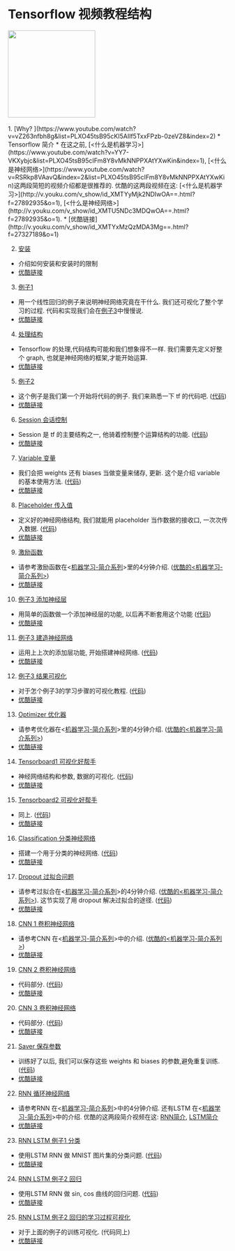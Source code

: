 # Tensorflow 视频教程结构
<img src='https://github.com/MorvanZhou/tutorials/blob/master/tensorflowTUT/Tensorflow%20course%20cover%20page.jpg?raw=true' height=200>
<br/><br/>
1. [Why? ](https://www.youtube.com/watch?v=vZ263nfbh8g&list=PLXO45tsB95cKI5AIlf5TxxFPzb-0zeVZ8&index=2)
  * Tensorflow 简介
  * 在这之前, [<什么是机器学习>](https://www.youtube.com/watch?v=YY7-VKXybjc&list=PLXO45tsB95cIFm8Y8vMkNNPPXAtYXwKin&index=1), [<什么是神经网络>](https://www.youtube.com/watch?v=RSRkp8VAavQ&index=2&list=PLXO45tsB95cIFm8Y8vMkNNPPXAtYXwKin)这两段简短的视频介绍都是很推荐的. 优酷的这两段视频在这: [<什么是机器学习>](http://v.youku.com/v_show/id_XMTYyMjk2NDIwOA==.html?f=27892935&o=1), [<什么是神经网络>](http://v.youku.com/v_show/id_XMTU5NDc3MDQwOA==.html?f=27892935&o=1).
  * [优酷链接](http://v.youku.com/v_show/id_XMTYxMzQzMDA3Mg==.html?f=27327189&o=1)

2. [安装](https://www.youtube.com/watch?v=pk6sAg2M-fU&list=PLXO45tsB95cKI5AIlf5TxxFPzb-0zeVZ8&index=3)
  * 介绍如何安装和安装时的限制
  * [优酷链接](http://v.youku.com/v_show/id_XMTYxMzQzMjEyNA==.html?f=27327189&o=1)

3. [例子1](https://www.youtube.com/watch?v=tM4z02cDNa4&index=4&list=PLXO45tsB95cKI5AIlf5TxxFPzb-0zeVZ8)
  * 用一个线性回归的例子来说明神经网络究竟在干什么. 我们还可视化了整个学习的过程. 代码和实现我们会在[例子3](https://www.youtube.com/watch?v=FTR36h-LKcY&list=PLXO45tsB95cKI5AIlf5TxxFPzb-0zeVZ8&index=11)中慢慢说.
  * [优酷链接](http://v.youku.com/v_show/id_XMTYxMzQzNDc5Ng==.html?f=27327189&from=y1.2-3.4.4&spm=a2h0j.8191423.item_XMTYxMzQzNDc5Ng==.A)

4. [处理结构](https://www.youtube.com/watch?v=9l_c5260JQ8&list=PLXO45tsB95cKI5AIlf5TxxFPzb-0zeVZ8&index=5)
  * Tensorflow 的处理,代码结构可能和我们想象得不一样. 我们需要先定义好整个 graph, 也就是神经网络的框架,才能开始运算.
  * [优酷链接](http://v.youku.com/v_show/id_XMTYxMzQ1NzUwOA==.html?f=27327189&o=1)

5. [例子2](https://www.youtube.com/watch?v=JKR1Dxinwwc&index=6&list=PLXO45tsB95cKI5AIlf5TxxFPzb-0zeVZ8)
  * 这个例子是我们第一个开始将代码的例子. 我们来熟悉一下 tf 的代码吧. ([代码](https://github.com/MorvanZhou/tutorials/tree/master/tensorflowTUT/tf5_example2))
  * [优酷链接](http://v.youku.com/v_show/id_XMTYxMzQ2NzE0OA==.html?f=27327189&o=1)

6. [Session 会话控制](https://www.youtube.com/watch?v=HhjtJ73AwIY&index=7&list=PLXO45tsB95cKI5AIlf5TxxFPzb-0zeVZ8)
  * Session 是 tf 的主要结构之一, 他骑着控制整个运算结构的功能. ([代码](https://github.com/MorvanZhou/tutorials/blob/master/tensorflowTUT/tensorflow6_session.py))
  * [优酷链接](http://v.youku.com/v_show/id_XMTYxMzYzNTc2OA==.html?f=27327189&o=1)

7. [Variable 变量](https://www.youtube.com/watch?v=jGxK7gfglrI&index=8&list=PLXO45tsB95cKI5AIlf5TxxFPzb-0zeVZ8)
  * 我们会把 weights 还有 biases 当做变量来储存, 更新. 这个是介绍 variable 的基本使用方法. ([代码](https://github.com/MorvanZhou/tutorials/blob/master/tensorflowTUT/tensorflow7_variable.py))
  * [优酷链接](http://v.youku.com/v_show/id_XMTYxMzY2MDM2OA==.html?f=27327189&o=1)

8. [Placeholder 传入值](https://www.youtube.com/watch?v=fCWbRboJ4Rs&list=PLXO45tsB95cKI5AIlf5TxxFPzb-0zeVZ8&index=9)
  * 定义好的神经网络结构, 我们就能用 placeholder 当作数据的接收口, 一次次传入数据. ([代码](https://github.com/MorvanZhou/tutorials/blob/master/tensorflowTUT/tensorflow8_feeds.py))
  * [优酷链接](http://v.youku.com/v_show/id_XMTYxMzY5NzI4MA==.html?f=27327189&o=1)

9. [激励函数](https://www.youtube.com/watch?v=6gbGCxBGxZA&list=PLXO45tsB95cKI5AIlf5TxxFPzb-0zeVZ8&index=10)
  * 请参考激励函数在<[机器学习-简介系列](https://www.youtube.com/watch?v=tI9AbaBfnPc&list=PLXO45tsB95cIFm8Y8vMkNNPPXAtYXwKin&index=9)>里的4分钟介绍. ([优酷的<机器学习-简介系列>](http://v.youku.com/v_show/id_XMTcxMTExNjA5Mg==.html?f=27892935&o=1))
  * [优酷链接](http://v.youku.com/v_show/id_XMTU5NjA2MTk0MA==.html?f=27327189&o=1)

10. [例子3 添加神经层](https://www.youtube.com/watch?v=FTR36h-LKcY&list=PLXO45tsB95cKI5AIlf5TxxFPzb-0zeVZ8&index=11)
  * 用简单的函数做一个添加神经层的功能, 以后再不断套用这个功能 ([代码](https://github.com/MorvanZhou/tutorials/blob/master/tensorflowTUT/tensorflow10_def_add_layer.py))
  * [优酷链接](http://v.youku.com/v_show/id_XMTU5NjEzOTA4NA==.html?f=27327189&o=1)

11. [例子3 建造神经网络](https://www.youtube.com/watch?v=S9wBMi2B4Ss&list=PLXO45tsB95cKI5AIlf5TxxFPzb-0zeVZ8&index=12)
  * 运用上上次的添加层功能, 开始搭建神经网络. ([代码](https://github.com/MorvanZhou/tutorials/tree/master/tensorflowTUT/tf11_build_network))
  * [优酷链接](http://v.youku.com/v_show/id_XMTU5OTA5NDI1Mg==.html?f=27327189&o=1)

12. [例子3 结果可视化](https://www.youtube.com/watch?v=nhn8B0pM9ls&list=PLXO45tsB95cKI5AIlf5TxxFPzb-0zeVZ8&index=13)
  * 对于怎个例子3的学习步骤的可视化教程. ([代码](https://github.com/MorvanZhou/tutorials/tree/master/tensorflowTUT/tf12_plot_result))
  * [优酷链接](http://v.youku.com/v_show/id_XMTU5OTQzOTMzNg==.html?f=27327189&o=1)

13. [Optimizer 优化器](https://www.youtube.com/watch?v=9BmaWixFwj8&index=14&list=PLXO45tsB95cKI5AIlf5TxxFPzb-0zeVZ8)
  * 请参考优化器在<[机器学习-简介系列](https://www.youtube.com/watch?v=UlUGGB7akfE&list=PLXO45tsB95cIFm8Y8vMkNNPPXAtYXwKin&index=11)>里的4分钟介绍. ([优酷的<机器学习-简介系列>](http://v.youku.com/v_show/id_XMTc2MjA0ODQyOA==.html?f=27892935&o=1))
  * [优酷链接](http://v.youku.com/v_show/id_XMTYwMzk1NDM4OA==.html?f=27327189&o=1)

14. [Tensorboard1 可视化好帮手](https://www.youtube.com/watch?v=SDeQRRRMUHU&index=15&list=PLXO45tsB95cKI5AIlf5TxxFPzb-0zeVZ8)
  * 神经网络结构和参数, 数据的可视化. ([代码](https://github.com/MorvanZhou/tutorials/tree/master/tensorflowTUT/tf14_tensorboard))
  * [优酷链接](http://v.youku.com/v_show/id_XMTYxMTYwMjEwMA==.html?f=27327189&o=1)

15. [Tensorboard2 可视化好帮手](https://www.youtube.com/watch?v=L-RDrbYNWDk&index=16&list=PLXO45tsB95cKI5AIlf5TxxFPzb-0zeVZ8)
  * 同上. ([代码](https://github.com/MorvanZhou/tutorials/tree/master/tensorflowTUT/tf15_tensorboard))
  * [优酷链接](http://v.youku.com/v_show/id_XMTYxMTcxODYyMA==.html?f=27327189&o=1)

16. [Classification 分类神经网络](https://www.youtube.com/watch?v=aNjdw9w_Qyc&list=PLXO45tsB95cKI5AIlf5TxxFPzb-0zeVZ8&index=17)
  * 搭建一个用于分类的神经网络. ([代码](https://github.com/MorvanZhou/tutorials/tree/master/tensorflowTUT/tf16_classification))
  * [优酷链接](http://v.youku.com/v_show/id_XMTYxMjQ2NTYyNA==.html?f=27327189&o=1)

17. [Dropout 过拟合问题](https://www.youtube.com/watch?v=f2F9Xsd7KVk&list=PLXO45tsB95cKI5AIlf5TxxFPzb-0zeVZ8&index=18)
  * 请参考过拟合在<[机器学习-简介系列](https://www.youtube.com/watch?v=e9OKufD6lRM&list=PLXO45tsB95cIFm8Y8vMkNNPPXAtYXwKin&index=10)>的4分钟介绍. ([优酷的<机器学习-简介系列>](http://v.youku.com/v_show/id_XMTczNjA2Nzc5Ng==.html?f=27892935&o=1)). 这节实现了用 dropout 解决过拟合的途径. ([代码](https://github.com/MorvanZhou/tutorials/tree/master/tensorflowTUT/tf17_dropout))
  * [优酷链接](http://v.youku.com/v_show/id_XMTYxODI2Mzk5Ng==.html?f=27327189&o=1)

18. [CNN 1 卷积神经网络](https://www.youtube.com/watch?v=tjcgL5RIdTM&list=PLXO45tsB95cKI5AIlf5TxxFPzb-0zeVZ8&index=19)
  * 请参考CNN 在<[机器学习-简介系列](https://www.youtube.com/watch?v=hMIZ85t9r9A&index=3&list=PLXO45tsB95cIFm8Y8vMkNNPPXAtYXwKin)>中的介绍. ([优酷的<机器学习-简介系列>](http://v.youku.com/v_show/id_XMTY4MzAyNTc4NA==.html?f=27892935&o=1))
  * [优酷链接](http://v.youku.com/v_show/id_XMTYyMTUyMjc0OA==.html?f=27327189&o=1)

19. [CNN 2 卷积神经网络](https://www.youtube.com/watch?v=JCBe_yjDmY8&list=PLXO45tsB95cKI5AIlf5TxxFPzb-0zeVZ8&index=20)
  * 代码部分. ([代码](https://github.com/MorvanZhou/tutorials/tree/master/tensorflowTUT/tf18_CNN2))
  * [优酷链接](http://v.youku.com/v_show/id_XMTYyMTY1MjMwOA==.html?f=27327189&o=1)

20. [CNN 3 卷积神经网络](https://www.youtube.com/watch?v=pjjH2dGGwwY&list=PLXO45tsB95cKI5AIlf5TxxFPzb-0zeVZ8&index=21)
  * 代码部分. ([代码](https://github.com/MorvanZhou/tutorials/tree/master/tensorflowTUT/tf18_CNN3))
  * [优酷链接](http://v.youku.com/v_show/id_XMTYyMTc3ODc0OA==.html?f=27327189&o=1)

21. [Saver 保存参数](https://www.youtube.com/watch?v=R-22pnDezHU&list=PLXO45tsB95cKI5AIlf5TxxFPzb-0zeVZ8&index=22)
  * 训练好了以后, 我们可以保存这些 weights 和 biases 的参数,避免重复训练. ([代码](https://github.com/MorvanZhou/tutorials/blob/master/tensorflowTUT/tf19_saver.py))
  * [优酷链接](http://v.youku.com/v_show/id_XMTYyNzE2MDUwOA==.html?f=27327189&o=1)

22. [RNN 循环神经网络](https://www.youtube.com/watch?v=i-cd3wzsHtw&list=PLXO45tsB95cKI5AIlf5TxxFPzb-0zeVZ8&index=23)
  * 请参考RNN 在<[机器学习-简介系列](https://www.youtube.com/watch?v=EEtf4kNsk7Q&index=4&list=PLXO45tsB95cIFm8Y8vMkNNPPXAtYXwKin)>中的4分钟介绍. 还有LSTM 在<[机器学习-简介系列](https://www.youtube.com/watch?v=Vdg5zlZAXnU&index=5&list=PLXO45tsB95cIFm8Y8vMkNNPPXAtYXwKin)>中的介绍. 优酷的这两段简介视频在这: [RNN简介](http://v.youku.com/v_show/id_XMTcyNzYwNjU1Ng==.html?f=27892935&o=1), [LSTM简介](http://v.youku.com/v_show/id_XMTc0MzY5MTQxMg==.html?f=27892935&o=1)
  * [优酷链接](http://v.youku.com/v_show/id_XMTcyNjE0ODM4MA==.html?f=27327189&o=1)

23. [RNN LSTM 例子1 分类](https://www.youtube.com/watch?v=IASyrQamTQk&list=PLXO45tsB95cKI5AIlf5TxxFPzb-0zeVZ8&index=24)
  * 使用LSTM RNN 做 MNIST 图片集的分类问题. ([代码](https://github.com/MorvanZhou/tutorials/tree/master/tensorflowTUT/tf20_RNN2))
  * [优酷链接](http://v.youku.com/v_show/id_XMTcyNjE5ODU3Mg==.html?f=27327189&o=1)

24. [RNN LSTM 例子2 回归](https://www.youtube.com/watch?v=nMLPYT_SMRo&list=PLXO45tsB95cKI5AIlf5TxxFPzb-0zeVZ8&index=25)
  * 使用LSTM RNN 做 sin, cos 曲线的回归问题. ([代码](https://github.com/MorvanZhou/tutorials/tree/master/tensorflowTUT/tf20_RNN2.2))
  * [优酷链接](http://v.youku.com/v_show/id_XMTczMDY5Mjc5Ng==.html?f=27327189&o=1)

25. [RNN LSTM 例子2 回归的学习过程可视化](https://www.youtube.com/watch?v=V-pvtUThhNE&list=PLXO45tsB95cKI5AIlf5TxxFPzb-0zeVZ8&index=26)
  * 对于上面的例子的训练可视化. (代码同上)
  * [优酷链接](http://v.youku.com/v_show/id_XMTczMDcxMjEwNA==.html?f=27327189&o=1)
